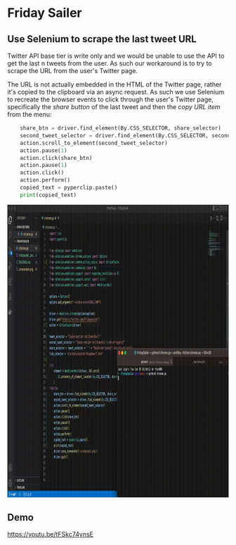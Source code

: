 # Friday Sailer

## Use Selenium to scrape the last tweet URL

Twitter API base tier is write only and we would be unable to use the API to get the last n tweets from the user. As such our workaround is to try to scrape the URL from the user's Twitter page. 

The URL is not actually embedded in the HTML of the Twitter page, rather it's copied to the clipboard via an async request. As such we use Selenium to recreate the browser events to click through the user's Twitter page, specifically the *share button* of the last tweet and then the *copy URL item* from the menu:

```python
    share_btn = driver.find_element(By.CSS_SELECTOR, share_selector)
    second_tweet_selector = driver.find_element(By.CSS_SELECTOR, second_tweet_selector)
    action.scroll_to_element(second_tweet_selector)
    action.pause(1)
    action.click(share_btn)
    action.pause(1)
    action.click()
    action.perform()
    copied_text = pyperclip.paste()
    print(copied_text)
```

<img src="fridaysailor_parse.gif" width="1024" height="665.6"/>

## Demo
https://youtu.be/tFSkc74ynsE